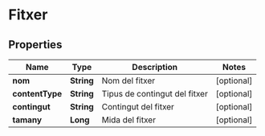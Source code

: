 # Fitxer

## Properties
Name | Type | Description | Notes
------------ | ------------- | ------------- | -------------
**nom** | **String** | Nom del fitxer |  [optional]
**contentType** | **String** | Tipus de contingut del fitxer |  [optional]
**contingut** | **String** | Contingut del fitxer |  [optional]
**tamany** | **Long** | Mida del fitxer |  [optional]
